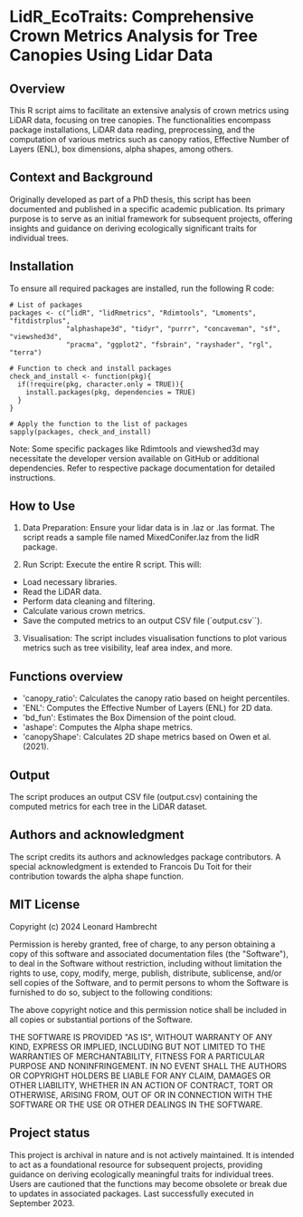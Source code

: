 # LidR_EcoTraits: Comprehensive Crown Metrics Analysis for Tree Canopies Using Lidar Data

## Overview
This R script aims to facilitate an extensive analysis of crown metrics using LiDAR data, focusing on tree canopies. The functionalities encompass package installations, LiDAR data reading, preprocessing, and the computation of various metrics such as canopy ratios, Effective Number of Layers (ENL), box dimensions, alpha shapes, among others.


## Context and Background
Originally developed as part of a PhD thesis, this script has been documented and published in a specific academic publication. Its primary purpose is to serve as an initial framework for subsequent projects, offering insights and guidance on deriving ecologically significant traits for individual trees.

## Installation
To ensure all required packages are installed, run the following R code:
```{r}
# List of packages
packages <- c("lidR", "lidRmetrics", "Rdimtools", "Lmoments", "fitdistrplus", 
              "alphashape3d", "tidyr", "purrr", "concaveman", "sf", "viewshed3d", 
              "pracma", "ggplot2", "fsbrain", "rayshader", "rgl", "terra")

# Function to check and install packages
check_and_install <- function(pkg){
  if(!require(pkg, character.only = TRUE)){
    install.packages(pkg, dependencies = TRUE)
  }
}

# Apply the function to the list of packages
sapply(packages, check_and_install)
```
Note: Some specific packages like Rdimtools and viewshed3d may necessitate the developer version available on GitHub or additional dependencies. Refer to respective package documentation for detailed instructions.

## How to Use
1. Data Preparation: Ensure your lidar data is in .laz or .las format. The script reads a sample file named MixedConifer.laz from the lidR package.

2. Run Script: Execute the entire R script. This will:

- Load necessary libraries.
- Read the LiDAR data.
- Perform data cleaning and filtering.
- Calculate various crown metrics.
- Save the computed metrics to an output CSV file (`output.csv``).

3. Visualisation: The script includes visualisation functions to plot various metrics such as tree visibility, leaf area index, and more.

## Functions overview
- 'canopy_ratio': Calculates the canopy ratio based on height percentiles.
- 'ENL': Computes the Effective Number of Layers (ENL) for 2D data.
- 'bd_fun': Estimates the Box Dimension of the point cloud.
- 'ashape': Computes the Alpha shape metrics.
- 'canopyShape': Calculates 2D shape metrics based on Owen et al. (2021).

## Output
The script produces an output CSV file (output.csv) containing the computed metrics for each tree in the LiDAR dataset.


## Authors and acknowledgment
The script credits its authors and acknowledges package contributors. A special acknowledgment is extended to Francois Du Toit for their contribution towards the alpha shape function.

## MIT License

Copyright (c) 2024 Leonard Hambrecht

Permission is hereby granted, free of charge, to any person obtaining a copy
of this software and associated documentation files (the "Software"), to deal
in the Software without restriction, including without limitation the rights
to use, copy, modify, merge, publish, distribute, sublicense, and/or sell
copies of the Software, and to permit persons to whom the Software is
furnished to do so, subject to the following conditions:

The above copyright notice and this permission notice shall be included in all
copies or substantial portions of the Software.

THE SOFTWARE IS PROVIDED "AS IS", WITHOUT WARRANTY OF ANY KIND, EXPRESS OR
IMPLIED, INCLUDING BUT NOT LIMITED TO THE WARRANTIES OF MERCHANTABILITY,
FITNESS FOR A PARTICULAR PURPOSE AND NONINFRINGEMENT. IN NO EVENT SHALL THE
AUTHORS OR COPYRIGHT HOLDERS BE LIABLE FOR ANY CLAIM, DAMAGES OR OTHER
LIABILITY, WHETHER IN AN ACTION OF CONTRACT, TORT OR OTHERWISE, ARISING FROM,
OUT OF OR IN CONNECTION WITH THE SOFTWARE OR THE USE OR OTHER DEALINGS IN THE
SOFTWARE.


## Project status
This project is archival in nature and is not actively maintained. It is intended to act as a foundational resource for subsequent projects, providing guidance on deriving ecologically meaningful traits for individual trees. Users are cautioned that the functions may become obsolete or break due to updates in associated packages. Last successfully executed in September 2023.
